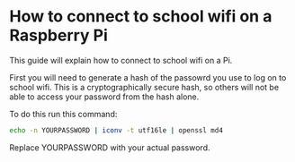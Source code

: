 # How to connect to school wifi on a Raspberry Pi

This guide will explain how to connect to school wifi on a Pi.

First you will need to generate a hash of the passowrd you use to log on to school wifi. This is a cryptographically secure hash, so others will not be able to access your password from the hash alone.

To do this run this command:

```sh
echo -n YOURPASSWORD | iconv -t utf16le | openssl md4
```

Replace YOURPASSWORD with your actual password.
